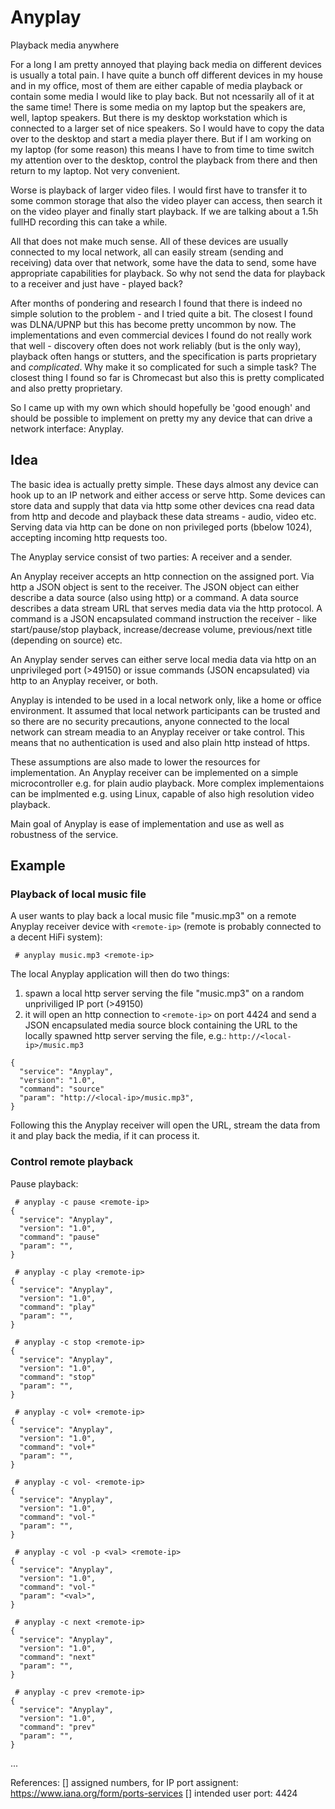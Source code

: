 # Anyplay
Playback media anywhere

For a long I am pretty annoyed that playing back media on different devices
is usually a total pain. I have quite a bunch off different devices in my
house and in my office, most of them are either capable of media playback or
contain some media I would like to play back. But not ncessarily all of it
at the same time! There is some media on my laptop but the speakers are,
well, laptop speakers. But there is my desktop workstation which is
connected to a larger set of nice speakers. So I would have to copy the data
over to the desktop and start a media player there. But if I am working on
my laptop (for some reason) this means I have to from time to time switch my
attention over to the desktop, control the playback from there and then
return to my laptop. Not very convenient.

Worse is playback of larger video files. I would first have to transfer it
to some common storage that also the video player can access, then search it
on the video player and finally start playback. If we are talking about a 1.5h
fullHD recording this can take a while.

All that does not make much sense. All of these devices are usually
connected to my local network, all can easily stream (sending and receiving)
data over that network, some have the data to send, some have appropriate
capabilities for playback. So why not send the data for playback to a
receiver and just have - played back?

After months of pondering and research I found that there is indeed no
simple solution to the problem - and I tried quite a bit. The closest I
found was DLNA/UPNP but this has become pretty uncommon by now. The
implementations and even commercial devices I found do not really work that
well - discovery often does not work reliably (but is the only way),
playback often hangs or stutters, and the specification is parts proprietary
and *complicated*. Why make it so complicated for such a simple task? The
closest thing I found so far is Chromecast but also this is pretty
complicated and also pretty proprietary.

So I came up with my own which should hopefully be 'good enough' and should
be possible to implement on pretty my any device that can drive a network
interface: Anyplay.

## Idea
The basic idea is actually pretty simple. These days almost any device can
hook up to an IP network and either access or serve http. Some devices can
store data and supply that data via http some other devices cna read data
from http and decode and playback these data streams - audio, video etc.
Serving data via http can be done on non privileged ports (bbelow 1024),
accepting incoming http requests too.

The Anyplay service consist of two parties: A receiver and a sender.

An Anyplay receiver accepts an http connection on the assigned port. Via
http a JSON object is sent to the receiver. The JSON object can either
describe a data source (also using http) or a command. A data source
describes a data stream URL that serves media data via the http protocol. A
command is a JSON encapsulated command instruction the receiver - like
start/pause/stop playback, increase/decrease volume, previous/next title
(depending on source) etc.

An Anyplay sender serves can either serve local media data via http on an
unprivileged port (>49150) or issue commands (JSON encapsulated) via http
to an Anyplay receiver, or both.

Anyplay is intended to be used in a local network only, like a home or
office environment. It assumed that local network participants can be
trusted and so there are no security precautions, anyone connected to the
local network can stream meadia to an Anyplay receiver or take control. This
means that no authentication is used and also plain http instead of https.

These assumptions are also made to lower the resources for implementation.
An Anyplay receiver can be implemented on a simple microcontroller e.g. for
plain audio playback. More complex implementaions can be implmented e.g.
using Linux, capable of also high resolution video playback.

Main goal of Anyplay is ease of implementation and use as well as robustness
of the service.


## Example
### Playback of local music file
A user wants to play back a local music file "music.mp3" on a remote Anyplay
receiver device with `<remote-ip>` (remote is probably connected to a decent
HiFi system):
```
 # anyplay music.mp3 <remote-ip>
```
The local Anyplay application will then do two things:
1. spawn a local http server serving the file "music.mp3" on a random
unpriviliged IP port (>49150)
2. it will open an http connection to `<remote-ip>` on port 4424 and send a
JSON encapsulated media source block containing the URL to the locally
spawned http server serving the file, e.g.:
  `http://<local-ip>/music.mp3`

```
{
  "service": "Anyplay",
  "version": "1.0",
  "command": "source"
  "param": "http://<local-ip>/music.mp3",
}
```

Following this the Anyplay receiver will open the URL, stream the data from
it and play back the media, if it can process it.

### Control remote playback

Pause playback:
```
 # anyplay -c pause <remote-ip>
{
  "service": "Anyplay",
  "version": "1.0",
  "command": "pause"
  "param": "",
}
```

```
 # anyplay -c play <remote-ip>
{
  "service": "Anyplay",
  "version": "1.0",
  "command": "play"
  "param": "",
}
```

```
 # anyplay -c stop <remote-ip>
{
  "service": "Anyplay",
  "version": "1.0",
  "command": "stop"
  "param": "",
}
```

```
 # anyplay -c vol+ <remote-ip>
{
  "service": "Anyplay",
  "version": "1.0",
  "command": "vol+"
  "param": "",
}
```

```
 # anyplay -c vol- <remote-ip>
{
  "service": "Anyplay",
  "version": "1.0",
  "command": "vol-"
  "param": "",
}
```

```
 # anyplay -c vol -p <val> <remote-ip>
{
  "service": "Anyplay",
  "version": "1.0",
  "command": "vol-"
  "param": "<val>",
}
```

```
 # anyplay -c next <remote-ip>
{
  "service": "Anyplay",
  "version": "1.0",
  "command": "next"
  "param": "",
}
```

```
 # anyplay -c prev <remote-ip>
{
  "service": "Anyplay",
  "version": "1.0",
  "command": "prev"
  "param": "",
}
```
 ...




References:
[] assigned numbers, for IP port assignent:
https://www.iana.org/form/ports-services
[] intended user port:
4424

